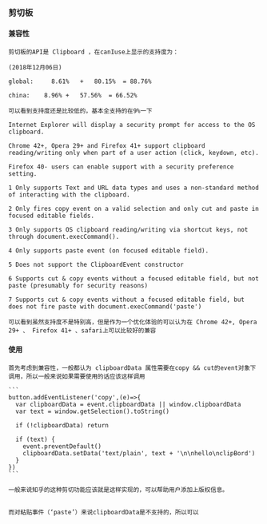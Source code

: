 ### 剪切板

#### 兼容性


    剪切板的API是 Clipboard ，在canIuse上显示的支持度为：

    (2018年12月06日)

    global: 	8.61%	+	80.15%	= 88.76%

    china:    8.96%	+	57.56%	= 66.52%

    可以看到支持度还是比较低的，基本全支持的在9%一下

    Internet Explorer will display a security prompt for access to the OS clipboard.

    Chrome 42+, Opera 29+ and Firefox 41+ support clipboard reading/writing only when part of a user action (click, keydown, etc).

    Firefox 40- users can enable support with a security preference setting.

    1 Only supports Text and URL data types and uses a non-standard method of interacting with the clipboard.

    2 Only fires copy event on a valid selection and only cut and paste in focused editable fields.

    3 Only supports OS clipboard reading/writing via shortcut keys, not through document.execCommand().

    4 Only supports paste event (on focused editable field).

    5 Does not support the ClipboardEvent constructor

    6 Supports cut & copy events without a focused editable field, but not paste (presumably for security reasons)

    7 Supports cut & copy events without a focused editable field, but does not fire paste with document.execCommand('paste')

    可以看到虽然支持度不是特别高，但是作为一个优化体验的可以认为在 Chrome 42+, Opera 29+ 、 Firefox 41+ 、safari上可以比较好的兼容

#### 使用


    首先考虑到兼容性，一般都认为 clipboardData 属性需要在copy && cut的event对象下调用，所以一般来说如果需要使用的话应该这样调用

    ```
    button.addEventListener('copy',(e)=>{
      var clipboardData = event.clipboardData || window.clipboardData
      var text = window.getSelection().toString()

      if (!clipboardData) return

      if (text) {
        event.preventDefault()
        clipboardData.setData('text/plain', text + '\n\nhello\nclipBord')
      }
    })
    ```

    一般来说知乎的这种剪切功能应该就是这样实现的，可以帮助用户添加上版权信息。
    

    而对粘贴事件（‘paste’）来说clipboardData是不支持的，所以可以




    